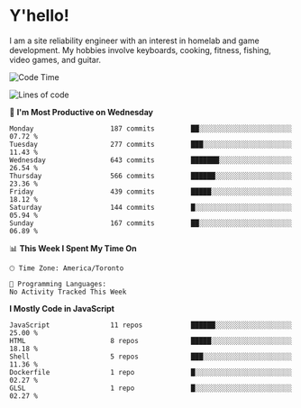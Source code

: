 # Y'hello!
I am a site reliability engineer with an interest in homelab and game development.
My hobbies involve keyboards, cooking, fitness, fishing, video games, and guitar.

<!--START_SECTION:waka-->
![Code Time](http://img.shields.io/badge/Code%20Time-94%20hrs%2054%20mins-blue)

![Lines of code](https://img.shields.io/badge/From%20Hello%20World%20I%27ve%20Written-3.6%20million%20lines%20of%20code-blue)

📅 **I'm Most Productive on Wednesday** 

```text
Monday                   187 commits         ██░░░░░░░░░░░░░░░░░░░░░░░   07.72 % 
Tuesday                  277 commits         ███░░░░░░░░░░░░░░░░░░░░░░   11.43 % 
Wednesday                643 commits         ███████░░░░░░░░░░░░░░░░░░   26.54 % 
Thursday                 566 commits         ██████░░░░░░░░░░░░░░░░░░░   23.36 % 
Friday                   439 commits         █████░░░░░░░░░░░░░░░░░░░░   18.12 % 
Saturday                 144 commits         █░░░░░░░░░░░░░░░░░░░░░░░░   05.94 % 
Sunday                   167 commits         ██░░░░░░░░░░░░░░░░░░░░░░░   06.89 % 
```


📊 **This Week I Spent My Time On** 

```text
🕑︎ Time Zone: America/Toronto

💬 Programming Languages: 
No Activity Tracked This Week
```

**I Mostly Code in JavaScript** 

```text
JavaScript               11 repos            ██████░░░░░░░░░░░░░░░░░░░   25.00 % 
HTML                     8 repos             █████░░░░░░░░░░░░░░░░░░░░   18.18 % 
Shell                    5 repos             ███░░░░░░░░░░░░░░░░░░░░░░   11.36 % 
Dockerfile               1 repo              █░░░░░░░░░░░░░░░░░░░░░░░░   02.27 % 
GLSL                     1 repo              █░░░░░░░░░░░░░░░░░░░░░░░░   02.27 % 
```




<!--END_SECTION:waka-->
